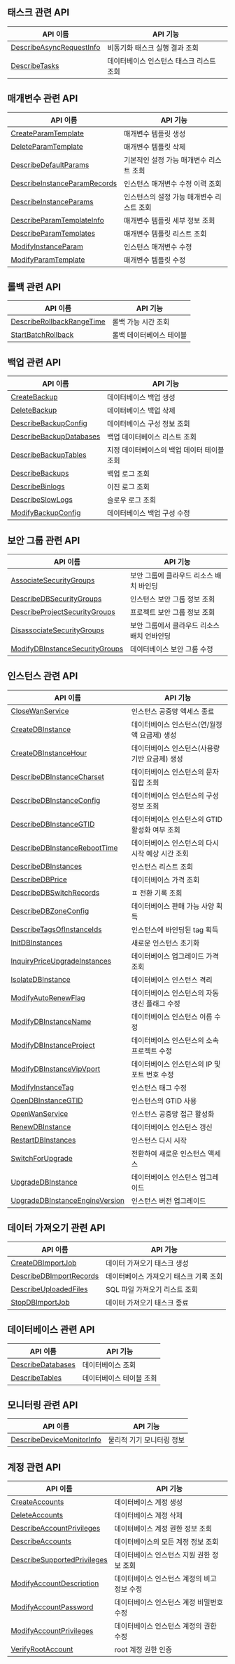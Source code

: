 ## 태스크 관련 API

| API 이름 | API 기능 |
|---------|---------|
| [DescribeAsyncRequestInfo](/document/api/236/20410) | 비동기화 태스크 실행 결과 조회 |
| [DescribeTasks](/document/api/236/15848) | 데이터베이스 인스턴스 태스크 리스트 조회 |

## 매개변수 관련 API

| API 이름 | API 기능 |
|---------|---------|
| [CreateParamTemplate](/document/api/236/32663) | 매개변수 템플릿 생성 |
| [DeleteParamTemplate](/document/api/236/32824) | 매개변수 템플릿 삭제 |
| [DescribeDefaultParams](/document/api/236/32662) | 기본적인 설정 가능 매개변수 리스트 조회 |
| [DescribeInstanceParamRecords](/document/api/236/32661) | 인스턴스 매개변수 수정 이력 조회 |
| [DescribeInstanceParams](/document/api/236/20411) | 인스턴스의 설정 가능 매개변수 리스트 조회 |
| [DescribeParamTemplateInfo](/document/api/236/32660) | 매개변수 템플릿 세부 정보 조회 |
| [DescribeParamTemplates](/document/api/236/32659) | 매개변수 템플릿 리스트 조회 |
| [ModifyInstanceParam](/document/api/236/15860) | 인스턴스 매개변수 수정 |
| [ModifyParamTemplate](/document/api/236/32658) | 매개변수 템플릿 수정 |

## 롤백 관련 API

| API 이름 | API 기능 |
|---------|---------|
| [DescribeRollbackRangeTime](/document/api/236/18726) | 롤백 가능 시간 조회 |
| [StartBatchRollback](/document/api/236/18725) | 롤백 데이터베이스 테이블 |

## 백업 관련 API

| API 이름 | API 기능 |
|---------|---------|
| [CreateBackup](/document/api/236/15844) | 데이터베이스 백업 생성 |
| [DeleteBackup](/document/api/236/15841) | 데이터베이스 백업 삭제 |
| [DescribeBackupConfig](/document/api/236/15837) | 데이터베이스 구성 정보 조회 |
| [DescribeBackupDatabases](/document/api/236/15840) | 백업 데이터베이스 리스트 조회 |
| [DescribeBackupTables](/document/api/236/15846) | 지정 데이터베이스의 백업 데이터 테이블 조회 |
| [DescribeBackups](/document/api/236/15842) | 백업 로그 조회 |
| [DescribeBinlogs](/document/api/236/15843) | 이진 로그 조회 |
| [DescribeSlowLogs](/document/api/236/15845) | 슬로우 로그 조회 |
| [ModifyBackupConfig](/document/api/236/15839) | 데이터베이스 백업 구성 수정 |

## 보안 그룹 관련 API

| API 이름 | API 기능 |
|---------|---------|
| [AssociateSecurityGroups](/document/api/236/15852) | 보안 그룹에 클라우드 리소스 배치 바인딩 |
| [DescribeDBSecurityGroups](/document/api/236/15854) | 인스턴스 보안 그룹 정보 조회 |
| [DescribeProjectSecurityGroups](/document/api/236/15850) | 프로젝트 보안 그룹 정보 조회 |
| [DisassociateSecurityGroups](/document/api/236/15851) | 보안 그룹에서 클라우드 리소스 배치 언바인딩 |
| [ModifyDBInstanceSecurityGroups](/document/api/236/15853) | 데이터베이스 보안 그룹 수정 |

## 인스턴스 관련 API

| API 이름 | API 기능 |
|---------|---------|
| [CloseWanService](/document/api/236/15863) | 인스턴스 공중망 액세스 종료 |
| [CreateDBInstance](/document/api/236/15871) | 데이터베이스 인스턴스(연/월정액 요금제) 생성 |
| [CreateDBInstanceHour](/document/api/236/15865) | 데이터베이스 인스턴스(사용량 기반 요금제) 생성 |
| [DescribeDBInstanceCharset](/document/api/236/15866) | 데이터베이스 인스턴스의 문자 집합 조회 |
| [DescribeDBInstanceConfig](/document/api/236/17491) | 데이터베이스 인스턴스의 구성 정보 조회 |
| [DescribeDBInstanceGTID](/document/api/236/15862) | 데이터베이스 인스턴스의 GTID 활성화 여부 조회 |
| [DescribeDBInstanceRebootTime](/document/api/236/15874) | 데이터베이스 인스턴스의 다시 시작 예상 시간 조회 |
| [DescribeDBInstances](/document/api/236/15872) | 인스턴스 리스트 조회 |
| [DescribeDBPrice](/document/api/236/18566) | 데이터베이스 가격 조회 |
| [DescribeDBSwitchRecords](/document/api/236/17490) | ㅍ 전환 기록 조회 |
| [DescribeDBZoneConfig](/document/api/236/17229) | 데이터베이스 판매 가능 사양 획득 |
| [DescribeTagsOfInstanceIds](/document/api/236/32666) | 인스턴스에 바인딩된 tag 획득 |
| [InitDBInstances](/document/api/236/15873) | 새로운 인스턴스 초기화 |
| [InquiryPriceUpgradeInstances](/document/api/236/32665) | 데이터베이스 업그레이드 가격 조회 |
| [IsolateDBInstance](/document/api/236/15869) | 데이터베이스 인스턴스 격리 |
| [ModifyAutoRenewFlag](/document/api/236/19652) | 데이터베이스 인스턴스의 자동 갱신 플래그 수정 |
| [ModifyDBInstanceName](/document/api/236/15877) | 데이터베이스 인스턴스 이름 수정 |
| [ModifyDBInstanceProject](/document/api/236/15868) | 데이터베이스 인스턴스의 소속 프로젝트 수정 |
| [ModifyDBInstanceVipVport](/document/api/236/15867) | 데이터베이스 인스턴스의 IP 및 포트 번호 수정 |
| [ModifyInstanceTag](/document/api/236/32664) | 인스턴스 태그 수정 |
| [OpenDBInstanceGTID](/document/api/236/17489) | 인스턴스의 GTID 사용 |
| [OpenWanService](/document/api/236/15875) | 인스턴스 공중망 접근 활성화 |
| [RenewDBInstance](/document/api/236/30160) | 데이터베이스 인스턴스 갱신 |
| [RestartDBInstances](/document/api/236/17488) | 인스턴스 다시 시작 |
| [SwitchForUpgrade](/document/api/236/15864) | 전환하여 새로운 인스턴스 액세스 |
| [UpgradeDBInstance](/document/api/236/15876) | 데이터베이스 인스턴스 업그레이드 |
| [UpgradeDBInstanceEngineVersion](/document/api/236/15870) | 인스턴스 버전 업그레이드 |

## 데이터 가져오기 관련 API

| API 이름 | API 기능 |
|---------|---------|
| [CreateDBImportJob](/document/api/236/15858) | 데이터 가져오기 태스크 생성 |
| [DescribeDBImportRecords](/document/api/236/15856) | 데이터베이스 가져오기 태스크 기록 조회 |
| [DescribeUploadedFiles](/document/api/236/30161) | SQL 파일 가져오기 리스트 조회 |
| [StopDBImportJob](/document/api/236/15857) | 데이터 가져오기 태스크 종료 |

## 데이터베이스 관련 API

| API 이름 | API 기능 |
|---------|---------|
| [DescribeDatabases](/document/api/236/17493) | 데이터베이스 조회 |
| [DescribeTables](/document/api/236/18727) | 데이터베이스 테이블 조회 |

## 모니터링 관련 API

| API 이름 | API 기능 |
|---------|---------|
| [DescribeDeviceMonitorInfo](/document/api/236/32668) | 물리적 기기 모니터링 정보 |

## 계정 관련 API

| API 이름 | API 기능 |
|---------|---------|
| [CreateAccounts](/document/api/236/17502) | 데이터베이스 계정 생성 |
| [DeleteAccounts](/document/api/236/17501) | 데이터베이스 계정 삭제 |
| [DescribeAccountPrivileges](/document/api/236/17500) | 데이터베이스 계정 권한 정보 조회 |
| [DescribeAccounts](/document/api/236/17499) | 데이터베이스의 모든 계정 정보 조회 |
| [DescribeSupportedPrivileges](/document/api/236/32825) | 데이터베이스 인스턴스 지원 권한 정보 조회 |
| [ModifyAccountDescription](/document/api/236/17498) | 데이터베이스 인스턴스 계정의 비고 정보 수정 |
| [ModifyAccountPassword](/document/api/236/17497) | 데이터베이스 인스턴스 계정 비밀번호 수정 |
| [ModifyAccountPrivileges](/document/api/236/17496) | 데이터베이스 인스턴스 계정의 권한 수정 |
| [VerifyRootAccount](/document/api/236/17495) | root 계정 권한 인증 |


